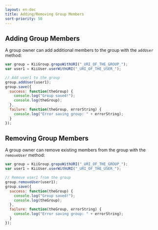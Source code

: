 ```yaml
---
layout: en-doc
title: Adding/Removing Group Members
sort-priority: 50
---
```

## Adding Group Members

A group owner can add additional members to the group with the `addUser` method:

```javascript
var group = KiiGroup.gropuWithURI("_URI_OF_THE_GROUP_");
var user1 = KiiUser.userWithURI("_URI_OF_THE_USER_");

// Add user1 to the group
group.addUser(user1);
group.save({
  success: function(theGroup) {
    console.log("Group saved!");
    console.log(theGroup);
  },
  failure: function(theGroup, errorString) {
    console.log("Error saving group: " + errorString);
  }
});
```

## Removing Group Members

A group owner can remove existing members from the group with the `removeUser` method:

```javascript
var group = KiiGroup.gropuWithURI("_URI_OF_THE_GROUP_");
var user1 = KiiUser.userWithURI("_URI_OF_THE_USER_");

// Remove user1 from the group
group.removeUser(user1);
group.save({
  success: function(theGroup) {
    console.log("Group saved!");
    console.log(theGroup);
  },
  failure: function(theGroup, errorString) {
    console.log("Error saving group: " + errorString);
  }
});
```
